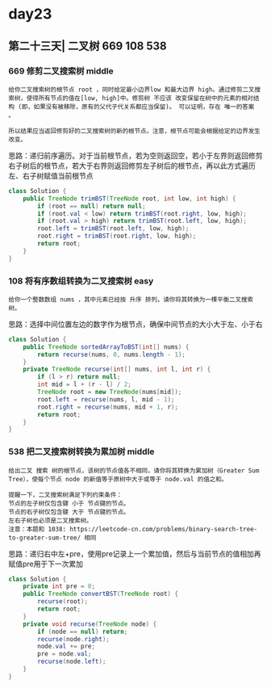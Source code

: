 # day23

## 第二十三天| 二叉树 669 108 538

### 669 修剪二叉搜索树 middle
```
给你二叉搜索树的根节点 root ，同时给定最小边界low 和最大边界 high。通过修剪二叉搜索树，使得所有节点的值在[low, high]中。修剪树 不应该 改变保留在树中的元素的相对结构 (即，如果没有被移除，原有的父代子代关系都应当保留)。 可以证明，存在 唯一的答案 。

所以结果应当返回修剪好的二叉搜索树的新的根节点。注意，根节点可能会根据给定的边界发生改变。
```
思路：递归前序遍历。对于当前根节点，若为空则返回空，若小于左界则返回修剪右子树后的根节点，若大于右界则返回修剪左子树后的根节点，再以此方式遍历左、右子树赋值当前根节点
```java
class Solution {
    public TreeNode trimBST(TreeNode root, int low, int high) {
        if (root == null) return null;
        if (root.val < low) return trimBST(root.right, low, high);
        if (root.val > high) return trimBST(root.left, low, high);
        root.left = trimBST(root.left, low, high);
        root.right = trimBST(root.right, low, high);
        return root;
    }
}
```

### 108 将有序数组转换为二叉搜索树 easy
```
给你一个整数数组 nums ，其中元素已经按 升序 排列，请你将其转换为一棵平衡二叉搜索树。
```
思路：选择中间位置左边的数字作为根节点，确保中间节点的大小大于左、小于右
```java
class Solution {
    public TreeNode sortedArrayToBST(int[] nums) {
        return recurse(nums, 0, nums.length - 1);
    }
    private TreeNode recurse(int[] nums, int l, int r) {
        if (l > r) return null;
        int mid = l + (r - l) / 2;
        TreeNode root = new TreeNode(nums[mid]);
        root.left = recurse(nums, l, mid - 1);
        root.right = recurse(nums, mid + 1, r);
        return root;
    }
}
```

### 538 把二叉搜索树转换为累加树 middle
```
给出二叉 搜索 树的根节点，该树的节点值各不相同，请你将其转换为累加树（Greater Sum Tree），使每个节点 node 的新值等于原树中大于或等于 node.val 的值之和。

提醒一下，二叉搜索树满足下列约束条件：
节点的左子树仅包含键 小于 节点键的节点。
节点的右子树仅包含键 大于 节点键的节点。
左右子树也必须是二叉搜索树。
注意：本题和 1038: https://leetcode-cn.com/problems/binary-search-tree-to-greater-sum-tree/ 相同
```
思路：递归右中左+pre，使用pre记录上一个累加值，然后与当前节点的值相加再赋值pre用于下一次累加
```java
class Solution {
    private int pre = 0;
    public TreeNode convertBST(TreeNode root) {
        recurse(root);
        return root;
    }
    private void recurse(TreeNode node) {
        if (node == null) return;
        recurse(node.right);
        node.val += pre;
        pre = node.val;
        recurse(node.left);
    }
}
```